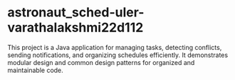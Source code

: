 # astronaut_sched-uler-varathalakshmi22d112
This project is a Java application for managing tasks, detecting conflicts, sending notifications, and organizing schedules efficiently. It demonstrates modular design and common design patterns for organized and maintainable code.
